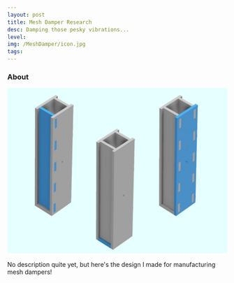 ```yaml
---
layout: post
title: Mesh Damper Research
desc: Damping those pesky vibrations...
level:
img: /MeshDamper/icon.jpg
tags:
---
```


### About
<img src="/images/MeshDamper/MD1.jpeg" alt="" class="image center">

No description quite yet, but here's the design I made for manufacturing mesh dampers!

<br style="clear:both;"/>


